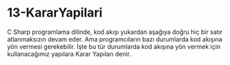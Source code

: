 # 13-KararYapilari
C Sharp programlama dilinde, kod akışı yukardan aşağıya doğru hiç bir satır atlanmaksızın devam eder. Ama programcıların bazı durumlarda kod akışına yön vermesi gerekebilir. İşte bu tür durumlarda kod akışına yön vermek için kullanacağımız yapılara Karar Yapıları denir. 
